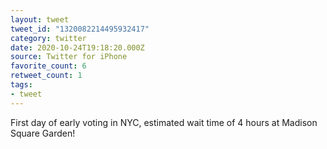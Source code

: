 ```yaml
---
layout: tweet
tweet_id: "1320082214495932417"
category: twitter
date: 2020-10-24T19:18:20.000Z
source: Twitter for iPhone
favorite_count: 6
retweet_count: 1
tags:
- tweet
---
```


First day of early voting in NYC, estimated wait time of 4 hours at Madison Square Garden!
